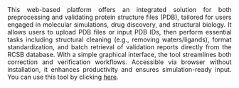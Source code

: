 <div style="text-align: justify"> This web-based platform offers an integrated solution for both preprocessing and validating protein structure files (PDB), tailored for users engaged in molecular simulations, drug discovery, and structural biology. It allows users to upload PDB files or input PDB IDs, then perform essential tasks including structural cleaning (e.g., removing waters/ligands), format standardization, and batch retrieval of validation reports directly from the RCSB database. With a simple graphical interface, the tool streamlines both correction and verification workflows. Accessible via browser without installation, it enhances productivity and ensures simulation-ready input. You can use this tool by clicking <a href="https://sean28.github.io/pdb-pre-processing/">here</a>.</div>
<div style="text-align: justify"> <br> </div>
